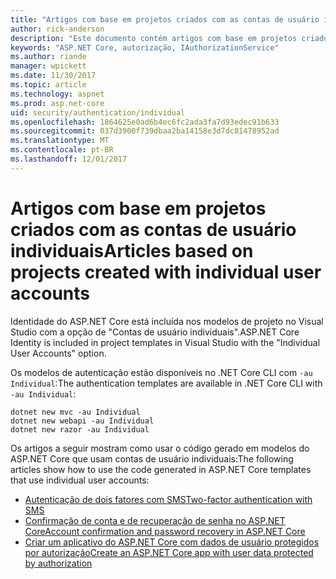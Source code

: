 ```yaml
---
title: "Artigos com base em projetos criados com as contas de usuário individuais"
author: rick-anderson
description: "Este documento contém artigos com base em projetos criados com as contas de usuário individuais."
keywords: "ASP.NET Core, autorização, IAuthorizationService"
ms.author: riande
manager: wpickett
ms.date: 11/30/2017
ms.topic: article
ms.technology: aspnet
ms.prod: asp.net-core
uid: security/authentication/individual
ms.openlocfilehash: 1864625e0ad6b4ec6fc2ada3fa7d93edec91b633
ms.sourcegitcommit: 037d3900f739dbaa2ba14158e3d7dc81478952ad
ms.translationtype: MT
ms.contentlocale: pt-BR
ms.lasthandoff: 12/01/2017
---
```

# <a name="articles-based-on-projects-created-with-individual-user-accounts"></a><span data-ttu-id="647c7-104">Artigos com base em projetos criados com as contas de usuário individuais</span><span class="sxs-lookup"><span data-stu-id="647c7-104">Articles based on projects created with individual user accounts</span></span>

<span data-ttu-id="647c7-105">Identidade do ASP.NET Core está incluída nos modelos de projeto no Visual Studio com a opção de "Contas de usuário individuais".</span><span class="sxs-lookup"><span data-stu-id="647c7-105">ASP.NET Core Identity is included in project templates in Visual Studio with the "Individual User Accounts" option.</span></span>

<span data-ttu-id="647c7-106">Os modelos de autenticação estão disponíveis no .NET Core CLI com `-au Individual`:</span><span class="sxs-lookup"><span data-stu-id="647c7-106">The authentication templates are available in .NET Core CLI with `-au Individual`:</span></span>

```console
dotnet new mvc -au Individual
dotnet new webapi -au Individual
dotnet new razor -au Individual
```

<span data-ttu-id="647c7-107">Os artigos a seguir mostram como usar o código gerado em modelos do ASP.NET Core que usam contas de usuário individuais:</span><span class="sxs-lookup"><span data-stu-id="647c7-107">The following articles show how to use the code generated in ASP.NET Core templates that use individual user accounts:</span></span>

* [<span data-ttu-id="647c7-108">Autenticação de dois fatores com SMS</span><span class="sxs-lookup"><span data-stu-id="647c7-108">Two-factor authentication with SMS</span></span>](xref:security/authentication/2fa)
* [<span data-ttu-id="647c7-109">Confirmação de conta e de recuperação de senha no ASP.NET Core</span><span class="sxs-lookup"><span data-stu-id="647c7-109">Account confirmation and password recovery in ASP.NET Core</span></span>](xref:security/authentication/accconfirm)
* [<span data-ttu-id="647c7-110">Criar um aplicativo do ASP.NET Core com dados de usuário protegidos por autorização</span><span class="sxs-lookup"><span data-stu-id="647c7-110">Create an ASP.NET Core app with user data protected by authorization</span></span>](xref:security/authorization/secure-data)